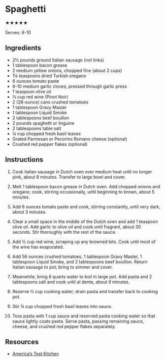 # Spaghetti

★★★★★

Serves: 8-10

## Ingredients

* 2½ pounds ground Italian sausage (not links)
* 1 tablespoon bacon grease
* 2 medium yellow onions, chopped fine (about 2 cups)
* 1¼ teaspoons dried Turkish oregano
* 6 ounces tomato paste
* 6-10 medium garlic cloves, pressed through garlic press
* 1 teaspoon olive oil
* ½ cup red wine (Pinot Noir)
* 2 (28-ounce) cans crushed tomatoes
* 1 tablespoon Gravy Master
* 1 tablespoon Liquid Smoke
* 2 tablespoons beef bouillon
* 2 pounds spaghetti or linguine
* 2 tablespoons table salt
* ¼ cup chopped fresh basil leaves
* Grated Parmesan or Pecorino Romano cheese (optional)
* Crushed red pepper flakes (optional)

## Instructions

1. Cook italian sausage in Dutch oven over medium heat until no longer pink, about 8 minutes. Transfer to large bowl and cover.

2. Melt 1 tablespoon bacon grease in Dutch oven. Add chopped onions and oregano; cook, stirring occasionally, until beginning to brown, about 5 minutes.

3. Add 6 ounces tomato paste and cook, stirring constantly, until very dark, about 3 minutes.

4. Clear a small space in the middle of the Dutch oven and add 1 teaspoon olive oil. Add garlic to olive oil and cook until fragrant, about 30 seconds. Stir thoroughly with the rest of the sauce.

5. Add ½ cup red wine, scraping up any browned bits. Cook until most of the wine has evaporated.

6. Add 56 ounces crushed tomatoes, 1 tablespoon Gravy Master, 1 tablespoon Liquid Smoke, and 2 tablespoons beef bouillon. Return Italian sausage to pot; bring to simmer and cover.

7. Meanwhile, bring 6 quarts water to boil in large pot. Add pasta and 2 tablespoons salt and cook until al dente, about 9 minutes.

8. Reserve ½ cup cooking water; drain pasta and transfer back to cooking pot.

9. Stir ¼ cup chopped fresh basil leaves into sauce.

10. Toss pasta with 1 cup sauce and reserved pasta cooking water so that sauce lightly coats pasta. Serve pasta, passing remaining sauce, cheese, and crushed red pepper flakes separately.

## Resources

* [America’s Test Kitchen](https://www.cooksillustrated.com/recipes/4885-hearty-italian-meat-sauce-sunday-gravy)
